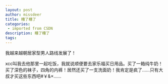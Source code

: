 ```yaml
---
layout: post
author: missdeer
title: 糟了糟了
categories: 
 - imported from CSDN
description: 糟了糟了
tags: 
---
```


我越来越朝居家型男人路线发展了！

xcc叫我去他那里一起吃饭，我就说顺便要去家乐福买日用品。买了一箱纯牛奶！买了深色的袜子，四角的内裤！居然还买了一支洗面奶！我肯定是疯了……只有大叔才买这些东西吧\#￥\&×……
